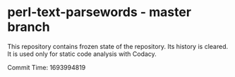 # perl-text-parsewords - master branch

This repository contains frozen state of the repository.
Its history is cleared. It is used only for static code
analysis with Codacy.

Commit Time: 1693994819